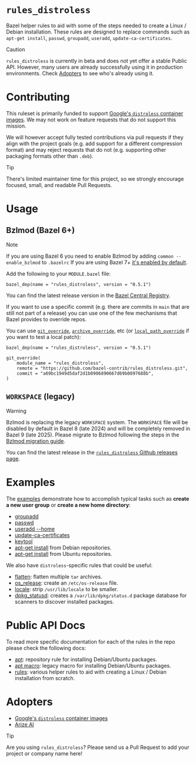 # `rules_distroless`

Bazel helper rules to aid with some of the steps needed to create a Linux /
Debian installation. These rules are designed to replace commands such as
`apt-get install`, `passwd`, `groupadd`, `useradd`, `update-ca-certificates`.

> [!CAUTION]
>
> `rules_distroless` is currently in beta and does not yet offer a stable
> Public API. However, many users are already successfully using it in
> production environments. Check [Adopters](#adopters) to see who's already
> using it.

# Contributing

This ruleset is primarily funded to support [Google's `distroless` container
images]. We may not work on feature requests that do not support this mission.

We will however accept fully tested contributions via pull requests if they
align with the project goals (e.g. add support for a different compression
format) and may reject requests that do not (e.g. supporting other packaging
formats other than `.deb`).

> [!TIP]
> There's limited maintainer time for this project, so we strongly encourage
> focused, small, and readable Pull Requests.

# Usage

## Bzlmod (Bazel 6+)

> [!NOTE]
> If you are using Bazel 6 you need to enable Bzlmod by adding
> `common --enable_bzlmod` to `.bazelrc` If you are using Bazel 7+
> [it's enabled by default].

Add the following to your `MODULE.bazel` file:

```starlark
bazel_dep(name = "rules_distroless", version = "0.5.1")
```

You can find the latest release version in the [Bazel Central Registry].

If you want to use a specific commit (e.g. there are commits in `main` that are
still not part of a release) you can use one of the few mechanisms that Bazel
provides to override repos.

You can use [`git_override`], [`archive_override`], etc (or
[`local_path_override`] if you want to test a local patch):

```starlark
bazel_dep(name = "rules_distroless", version = "0.5.1")

git_override(
    module_name = "rules_distroless",
    remote = "https://github.com/bazel-contrib/rules_distroless.git",
    commit = "a69bc1949d5daf2d1b0906890667d69b0897688b",
)
```

## `WORKSPACE` (legacy)

> [!WARNING]
> Bzlmod is replacing the legacy `WORKSPACE` system. The `WORKSPACE` file will
> be disabled by default in Bazel 8 (late 2024) and will be completely removed
> in Bazel 9 (late 2025). Please migrate to Bzlmod following the steps in the
> [Bzlmod migration guide].

You can find the latest release in the [`rules_distroless` Github releases
page].

# Examples

The [examples](/examples) demonstrate how to accomplish typical tasks such as
**create a new user group** or **create a new home directory**:

- [groupadd](/examples/group)
- [passwd](/examples/passwd)
- [useradd --home](/examples/home)
- [update-ca-certificates](/examples/cacerts)
- [keytool](/examples/java_keystore)
- [apt-get install](/examples/debian_snapshot) from Debian repositories.
- [apt-get install](/examples/ubuntu_snapshot) from Ubuntu repositories.

We also have `distroless`-specific rules that could be useful:

- [flatten](/examples/flatten): flatten multiple `tar` archives.
- [os_release](/examples/os_release): create an `/etc/os-release` file.
- [locale](/examples/locale): strip `/usr/lib/locale` to be smaller.
- [dpkg_statusd](/examples/statusd): creates a `/var/lib/dpkg/status.d`
  package database for scanners to discover installed packages.

# Public API Docs

To read more specific documentation for each of the rules in the repo please
check the following docs:

- [apt](/docs/apt.md): repository rule for installing Debian/Ubuntu packages.
- [apt macro](/docs/apt_macro.md): legacy macro for installing Debian/Ubuntu
  packages.
- [rules](/docs/rules.md): various helper rules to aid with creating a Linux /
  Debian installation from scratch.

# Adopters

- [Google's `distroless` container images](https://github.com/GoogleContainerTools/distroless)
- [Arize AI](https://www.arize.com)

> [!TIP]
> Are you using `rules_distroless`? Please send us a Pull Request to add your
> project or company name here!

[it's enabled by default]: https://blog.bazel.build/2023/12/11/bazel-7-release.html#bzlmod
[Bazel Central Registry]: https://registry.bazel.build/modules/rules_distroless
[`git_override`]: https://bazel.build/versions/6.0.0/rules/lib/globals#git_override
[`archive_override`]: https://bazel.build/versions/6.0.0/rules/lib/globals#archive_override
[`local_path_override`]: https://bazel.build/versions/6.0.0/rules/lib/globals#local_path_override
[Bzlmod migration guide]: https://bazel.build/external/migration
[`rules_distroless` Github releases page]: https://github.com/bazel-contrib/rules_distroless/releases
[Update on the future stability of source code archives and hashes]: https://github.blog/2023-02-21-update-on-the-future-stability-of-source-code-archives-and-hashes
[Google's `distroless` container images]: https://github.com/bazel-contrib/distroless
[Arize AI]: https://www.arize.com
